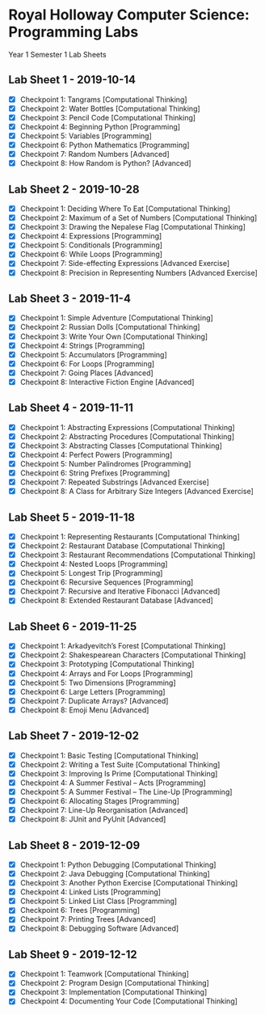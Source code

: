 # Royal Holloway Computer Science: Programming Labs
Year 1 Semester 1 Lab Sheets

## Lab Sheet 1 - 2019-10-14

- [x] Checkpoint 1: Tangrams [Computational Thinking]
- [x] Checkpoint 2: Water Bottles [Computational Thinking]
- [x] Checkpoint 3: Pencil Code [Computational Thinking]
- [x] Checkpoint 4: Beginning Python [Programming]
- [x] Checkpoint 5: Variables [Programming]
- [x] Checkpoint 6: Python Mathematics [Programming]
- [x] Checkpoint 7: Random Numbers [Advanced]
- [x] Checkpoint 8: How Random is Python? [Advanced]

## Lab Sheet 2 - 2019-10-28
- [x] Checkpoint 1: Deciding Where To Eat [Computational Thinking]
- [x] Checkpoint 2: Maximum of a Set of Numbers [Computational Thinking]
- [x] Checkpoint 3: Drawing the Nepalese Flag [Computational Thinking]
- [x] Checkpoint 4: Expressions [Programming]
- [x] Checkpoint 5: Conditionals [Programming]
- [x] Checkpoint 6: While Loops [Programming]
- [x] Checkpoint 7: Side-effecting Expressions [Advanced Exercise]
- [x] Checkpoint 8: Precision in Representing Numbers [Advanced Exercise]

## Lab Sheet 3 - 2019-11-4
- [x] Checkpoint 1: Simple Adventure [Computational Thinking]
- [x] Checkpoint 2: Russian Dolls [Computational Thinking]
- [x] Checkpoint 3: Write Your Own [Computational Thinking]
- [x] Checkpoint 4: Strings [Programming]
- [x] Checkpoint 5: Accumulators [Programming]
- [x] Checkpoint 6: For Loops [Programming]
- [x] Checkpoint 7: Going Places [Advanced]
- [x] Checkpoint 8: Interactive Fiction Engine [Advanced]

## Lab Sheet 4 - 2019-11-11
- [x] Checkpoint 1: Abstracting Expressions [Computational Thinking]
- [x] Checkpoint 2: Abstracting Procedures [Computational Thinking]
- [x] Checkpoint 3: Abstracting Classes [Computational Thinking]
- [x] Checkpoint 4: Perfect Powers [Programming]
- [x] Checkpoint 5: Number Palindromes [Programming]
- [x] Checkpoint 6: String Prefixes [Programming]
- [x] Checkpoint 7: Repeated Substrings [Advanced Exercise]
- [x] Checkpoint 8: A Class for Arbitrary Size Integers [Advanced Exercise]

## Lab Sheet 5 - 2019-11-18
- [x] Checkpoint 1: Representing Restaurants [Computational Thinking]
- [x] Checkpoint 2: Restaurant Database [Computational Thinking]
- [x] Checkpoint 3: Restaurant Recommendations [Computational Thinking]
- [x] Checkpoint 4: Nested Loops [Programming]
- [x] Checkpoint 5: Longest Trip [Programming]
- [x] Checkpoint 6: Recursive Sequences [Programming]
- [x] Checkpoint 7: Recursive and Iterative Fibonacci [Advanced]
- [x] Checkpoint 8: Extended Restaurant Database [Advanced]

## Lab Sheet 6 - 2019-11-25
- [x] Checkpoint 1: Arkadyevitch’s Forest [Computational Thinking]
- [x] Checkpoint 2: Shakespearean Characters [Computational Thinking]
- [x] Checkpoint 3: Prototyping [Computational Thinking]
- [x] Checkpoint 4: Arrays and For Loops [Programming]
- [x] Checkpoint 5: Two Dimensions [Programming]
- [x] Checkpoint 6: Large Letters [Programming]
- [x] Checkpoint 7: Duplicate Arrays? [Advanced]
- [x] Checkpoint 8: Emoji Menu [Advanced]

## Lab Sheet 7 - 2019-12-02
- [x] Checkpoint 1: Basic Testing [Computational Thinking]
- [x] Checkpoint 2: Writing a Test Suite [Computational Thinking]
- [x] Checkpoint 3: Improving Is Prime [Computational Thinking]
- [x] Checkpoint 4: A Summer Festival – Acts [Programming]
- [x] Checkpoint 5: A Summer Festival – The Line-Up [Programming]
- [x] Checkpoint 6: Allocating Stages [Programming]
- [x] Checkpoint 7: Line-Up Reorganisation [Advanced]
- [x] Checkpoint 8: JUnit and PyUnit [Advanced]

## Lab Sheet 8 - 2019-12-09
- [x] Checkpoint 1: Python Debugging [Computational Thinking]
- [x] Checkpoint 2: Java Debugging [Computational Thinking]
- [x] Checkpoint 3: Another Python Exercise [Computational Thinking]
- [x] Checkpoint 4: Linked Lists [Programming]
- [x] Checkpoint 5: Linked List Class [Programming]
- [x] Checkpoint 6: Trees [Programming]
- [x] Checkpoint 7: Printing Trees [Advanced]
- [x] Checkpoint 8: Debugging Software [Advanced]

## Lab Sheet 9 - 2019-12-12
- [x] Checkpoint 1: Teamwork [Computational Thinking]
- [x] Checkpoint 2: Program Design [Computational Thinking]
- [x] Checkpoint 3: Implementation [Computational Thinking]
- [x] Checkpoint 4: Documenting Your Code [Computational Thinking]
